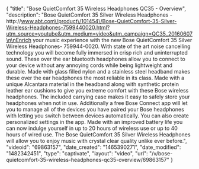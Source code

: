 {
    "title": "Bose QuietComfort 35 Wireless Headphones QC35 - Overview",
    "description": "Bose QuietComfort 35 Silver Wireless Headphones  - http:\/\/www.abt.com\/product\/101454\/Bose-QuietComfort-35-Silver-Wireless-Headphones-7599440020.html?utm_source=youtube&utm_medium=video&utm_campaign=QC35_20160607\n\nEnrich your music experience with the new Bose QuietComfort 35 Silver Wireless Headphones- 759944-0020. With state of the art noise cancelling technology you will become fully immersed in crisp rich and uninterrupted sound. These over the ear bluetooth headphones allow you to connect to your device without any annoying cords while being lightweight and durable. Made with glass filled nylon and a stainless steel headband makes these over the ear headphones the most reliable in its class. Made with a unique Alcantara material in the headband along with synthetic protein leather ear cushions to give you extreme comfort with these Bose wireless headphones. The included carrying case makes it easy to safely store your headphones when not in use. Additionally a free Bose Connect app will let you to manage all of the devices you have paired your Bose headphones with letting you switch between devices automatically. You can also create personalized settings in the app. Made with an improved battery life you can now indulge yourself in up to 20 hours of wireless use or up to 40 hours of wired use. The Bose QuietComfort 35 Silver Wireless Headphones will allow you to enjoy music with crystal clear quality unlike ever before.",
    "videoid": "69863157",
    "date_created": "1465390271",
    "date_modified": "1482342451",
    "type": "captivate",
    "layout": "video",
    "url": "\/v\/bose-quietcomfort-35-wireless-headphones-qc35-overview\/69863157"
}